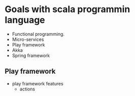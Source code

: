 # Goals with scala programmin language
- Functional programming.
- Micro-services
- Play framework
- Akka
- Spring framework


## Play framework
- play framework features
  - actions